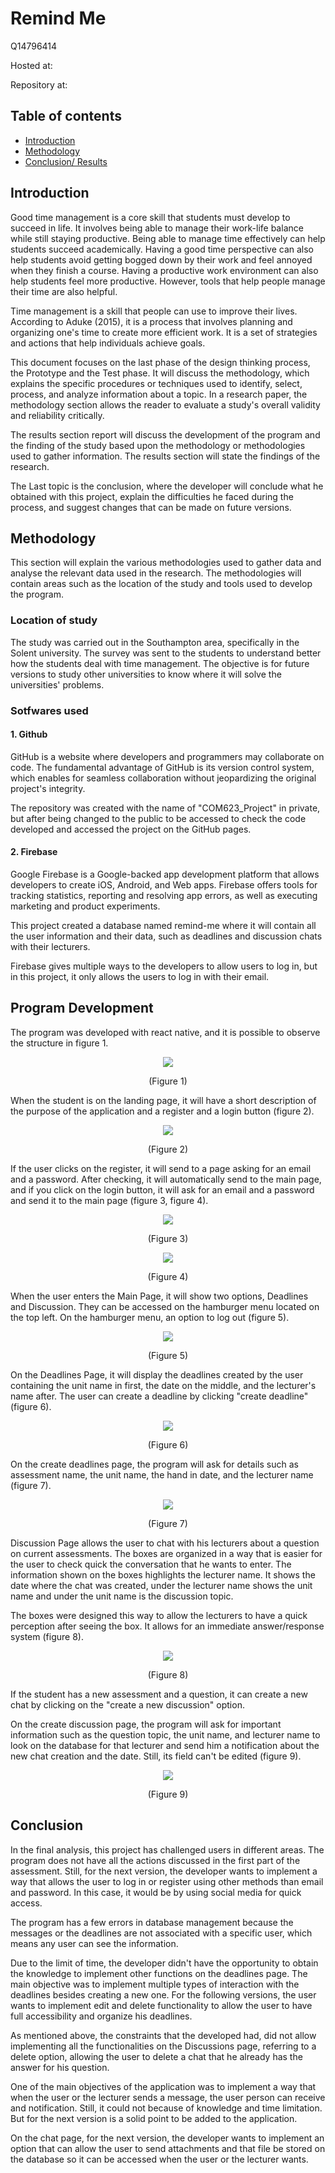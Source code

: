 # Remind Me

 Q14796414 

 Hosted at: 

 Repository at:
  


## Table of contents

- [Introduction](#Introduction)
- [Methodology](#Methodology)
- [Conclusion/ Results](#Conclusion)




## Introduction

Good time management is a core skill that students must develop to succeed in life. It involves being able to manage their work-life balance while still staying productive.
Being able to manage time effectively can help students succeed academically. Having a good time perspective can also help students avoid getting bogged down by their work and feel annoyed when they finish a course. Having a productive work environment can also help students feel more productive. However, tools that help people manage their time are also helpful.

Time management is a skill that people can use to improve their lives. According to Aduke (2015), it is a process that involves planning and organizing one's time to create more efficient work. It is a set of strategies and actions that help individuals achieve goals.

This document focuses on the last phase of the design thinking process, the Prototype and the Test phase. It will discuss the methodology, which explains the specific procedures or techniques used to identify, select, process, and analyze information about a topic. In a research paper, the methodology section allows the reader to evaluate a study's overall validity and reliability critically. 

The results section report will discuss the development of the program and the finding of the study based upon the methodology or methodologies used to gather information. The results section will state the findings of the research.

The Last topic is the conclusion, where the developer will conclude what he obtained with this project, explain the difficulties he faced during the process, and suggest changes that can be made on future versions.

## Methodology

This section will explain the various methodologies used to gather data and analyse the relevant data used in the research. The methodologies will contain areas such as the location of the study and tools used to develop the program.

### Location of study

The study was carried out in the Southampton area, specifically in the Solent university. The survey was sent to the students to understand better how the students deal with time management. The objective is for future versions to study other universities to know where it will solve the universities' problems.

### Sotfwares used

#### 1. Github

GitHub is a website where developers and programmers may collaborate on code. The fundamental advantage of GitHub is its version control system, which enables for seamless collaboration without jeopardizing the original project's integrity.

The repository was created with the name of "COM623_Project" in private, but after being changed to the public to be accessed to check the code developed and accessed the project on the GitHub pages.

#### 2. Firebase

Google Firebase is a Google-backed app development platform that allows developers to create iOS, Android, and Web apps. Firebase offers tools for tracking statistics, reporting and resolving app errors, as well as executing marketing and product experiments.

This project created a database named remind-me where it will contain all the user information and their data, such as deadlines and discussion chats with their lecturers.

Firebase gives multiple ways to the developers to allow users to log in, but in this project, it only allows the users to log in with their email. 

## 	Program Development

The program was developed with react native, and it is possible to observe the structure in figure 1.

<p align="center">
    <img src="./Assets/flowchart.png">
</p>
<p align="center">
 (Figure 1)
 </p>

When the student is on the landing page, it will have a short description of the purpose of the application and a register and a login button (figure 2).

<p align="center">
    <img src="./Assets/LandingPage.png">
</p>
<p align="center">
 (Figure 2)
 </p>

If the user clicks on the register, it will send to a page asking for an email and a password. After checking, it will automatically send to the main page, and if you click on the login button, it will ask for an email and a password and send it to the main page (figure 3, figure 4).
<p align="center">
    <img src="./Assets/login.png">
</p>
<p align="center">
 (Figure 3)
 </p>
 <p align="center">
    <img src="./Assets/register.png">
</p>
<p align="center">
 (Figure 4)
 </p>
When the user enters the Main Page, it will show two options, Deadlines and Discussion. They can be accessed on the hamburger menu located on the top left. On the hamburger menu, an option to log out (figure 5).

<p align="center">
    <img src="./Assets/MainMenu.png">
</p>
<p align="center">
 (Figure 5)
 </p>
 
On the Deadlines Page, it will display the deadlines created by the user containing the unit name in first, the date on the middle, and the lecturer's name after. The user can create a deadline by clicking "create deadline" (figure 6).

<p align="center">
    <img src="./Assets/deadline.png">
</p>
<p align="center">
 (Figure 6)
 </p>

On the create deadlines page, the program will ask for details such as assessment name, the unit name, the hand in date, and the lecturer name (figure 7). 

<p align="center">
    <img src="./Assets/createdealine.png">
</p>
<p align="center">
 (Figure 7)
 </p>
 
Discussion Page allows the user to chat with his lecturers about a question on current assessments. The boxes are organized in a way that is easier for the user to check quick the conversation that he wants to enter. The information shown on the boxes highlights the lecturer name. It shows the date where the chat was created, under the lecturer name shows the unit name and under the unit name is the discussion topic. 

The boxes were designed this way to allow the lecturers to have a quick perception after seeing the box. It allows for an immediate answer/response system (figure 8).


<p align="center">
    <img src="./Assets/discussionpage.png">
</p>
<p align="center">
 (Figure 8)
 </p>
 

If the student has a new assessment and a question, it can create a new chat by clicking on the "create a new discussion" option.

On the create discussion page, the program will ask for important information such as the question topic, the unit name, and lecturer name to look on the database for that lecturer and send him a notification about the new chat creation and the date. Still, its field can't be edited (figure 9).

<p align="center">
    <img src="./Assets/creatediscussion.png">
</p>
<p align="center">
 (Figure 9)
 </p>
 


## Conclusion

In the final analysis, this project has challenged users in different areas. The program does not have all the actions discussed in the first part of the assessment. Still, for the next version, the developer wants to implement a way that allows the user to log in or register using other methods than email and password. In this case, it would be by using social media for quick access.

The program has a few errors in database management because the messages or the deadlines are not associated with a specific user, which means any user can see the information.

Due to the limit of time, the developer didn't have the opportunity to obtain the knowledge to implement other functions on the deadlines page. The main objective was to implement multiple types of interaction with the deadlines besides creating a new one. For the following versions, the user wants to implement edit and delete functionality to allow the user to have full accessibility and organize his deadlines.

As mentioned above, the constraints that the developed had, did not allow implementing all the functionalities on the Discussions page, referring to a delete option, allowing the user to delete a chat that he already has the answer for his question.

One of the main objectives of the application was to implement a way that when the user or the lecturer sends a message, the user person can receive and notification. Still, it could not because of knowledge and time limitation. But for the next version is a solid point to be added to the application.

On the chat page, for the next version, the developer wants to implement an option that can allow the user to send attachments and that file be stored on the database so it can be accessed when the user or the lecturer wants.
